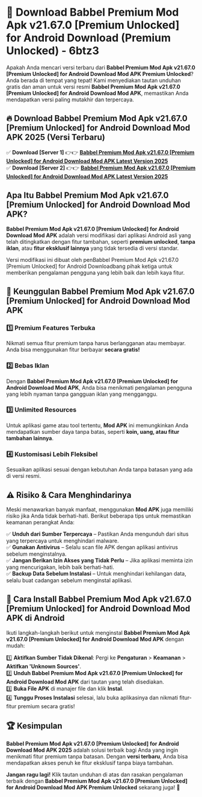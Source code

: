 # 🎯 Download Babbel Premium Mod Apk v21.67.0 [Premium Unlocked] for Android Download (Premium Unlocked) -  6btz3

Apakah Anda mencari versi terbaru dari **Babbel Premium Mod Apk v21.67.0 [Premium Unlocked] for Android Download Mod APK Premium Unlocked**? Anda berada di tempat yang tepat! Kami menyediakan tautan unduhan gratis dan aman untuk versi resmi **Babbel Premium Mod Apk v21.67.0 [Premium Unlocked] for Android Download Mod APK**, memastikan Anda mendapatkan versi paling mutakhir dan terpercaya.

## 🔥 Download Babbel Premium Mod Apk v21.67.0 [Premium Unlocked] for Android Download Mod APK 2025 (Versi Terbaru)

✅ **Download [Server 1]** 👉👉 [**Babbel Premium Mod Apk v21.67.0 [Premium Unlocked] for Android Download Mod APK Latest Version 2025**](https://momento.my/?title=Babbel_Premium_Mod_Apk_v21.67.0_[Premium_Unlocked]_for_Android_Download)  
✅ **Download [Server 2]** 👉👉 [**Babbel Premium Mod Apk v21.67.0 [Premium Unlocked] for Android Download Mod APK Latest Version 2025**](https://momento.my/?title=Babbel_Premium_Mod_Apk_v21.67.0_[Premium_Unlocked]_for_Android_Download)  

## Apa Itu Babbel Premium Mod Apk v21.67.0 [Premium Unlocked] for Android Download Mod APK?

**Babbel Premium Mod Apk v21.67.0 [Premium Unlocked] for Android Download Mod APK** adalah versi modifikasi dari aplikasi Android asli yang telah ditingkatkan dengan fitur tambahan, seperti **premium unlocked**, **tanpa iklan**, atau **fitur eksklusif lainnya** yang tidak tersedia di versi standar.

Versi modifikasi ini dibuat oleh penBabbel Premium Mod Apk v21.67.0 [Premium Unlocked] for Android Downloadbang pihak ketiga untuk memberikan pengalaman pengguna yang lebih baik dan lebih kaya fitur.

## 🎯 Keunggulan Babbel Premium Mod Apk v21.67.0 [Premium Unlocked] for Android Download Mod APK

### 1️⃣ Premium Features Terbuka
Nikmati semua fitur premium tanpa harus berlangganan atau membayar. Anda bisa menggunakan fitur berbayar **secara gratis!**

### 2️⃣ Bebas Iklan
Dengan **Babbel Premium Mod Apk v21.67.0 [Premium Unlocked] for Android Download Mod APK**, Anda bisa menikmati pengalaman pengguna yang lebih nyaman tanpa gangguan iklan yang mengganggu.

### 3️⃣ Unlimited Resources
Untuk aplikasi game atau tool tertentu, **Mod APK** ini memungkinkan Anda mendapatkan sumber daya tanpa batas, seperti **koin, uang, atau fitur tambahan lainnya**.

### 4️⃣ Kustomisasi Lebih Fleksibel
Sesuaikan aplikasi sesuai dengan kebutuhan Anda tanpa batasan yang ada di versi resmi.

## ⚠️ Risiko & Cara Menghindarinya

Meski menawarkan banyak manfaat, menggunakan **Mod APK** juga memiliki risiko jika Anda tidak berhati-hati. Berikut beberapa tips untuk memastikan keamanan perangkat Anda:

✅ **Unduh dari Sumber Terpercaya** – Pastikan Anda mengunduh dari situs yang terpercaya untuk menghindari malware.  
✅ **Gunakan Antivirus** – Selalu scan file APK dengan aplikasi antivirus sebelum menginstalnya.  
✅ **Jangan Berikan Izin Akses yang Tidak Perlu** – Jika aplikasi meminta izin yang mencurigakan, lebih baik berhati-hati.  
✅ **Backup Data Sebelum Instalasi** – Untuk menghindari kehilangan data, selalu buat cadangan sebelum menginstal aplikasi.

## 📌 Cara Install Babbel Premium Mod Apk v21.67.0 [Premium Unlocked] for Android Download Mod APK di Android

Ikuti langkah-langkah berikut untuk menginstal **Babbel Premium Mod Apk v21.67.0 [Premium Unlocked] for Android Download Mod APK** dengan mudah:

1️⃣ **Aktifkan Sumber Tidak Dikenal**: Pergi ke **Pengaturan** > **Keamanan** > **Aktifkan 'Unknown Sources'**.  
2️⃣ **Unduh Babbel Premium Mod Apk v21.67.0 [Premium Unlocked] for Android Download Mod APK** dari tautan yang telah disediakan.  
3️⃣ **Buka File APK** di manajer file dan klik **Instal**.  
4️⃣ **Tunggu Proses Instalasi** selesai, lalu buka aplikasinya dan nikmati fitur-fitur premium secara gratis!

## 🏆 Kesimpulan

**Babbel Premium Mod Apk v21.67.0 [Premium Unlocked] for Android Download Mod APK 2025** adalah solusi terbaik bagi Anda yang ingin menikmati fitur premium tanpa batasan. Dengan **versi terbaru**, Anda bisa mendapatkan akses penuh ke fitur eksklusif tanpa biaya tambahan.

**Jangan ragu lagi!** Klik tautan unduhan di atas dan rasakan pengalaman terbaik dengan **Babbel Premium Mod Apk v21.67.0 [Premium Unlocked] for Android Download Mod APK Premium Unlocked** sekarang juga! 🚀
